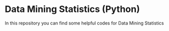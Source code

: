 # Data Mining Statistics (Python)

In this repository you can find some helpful codes for Data Mining Statistics
